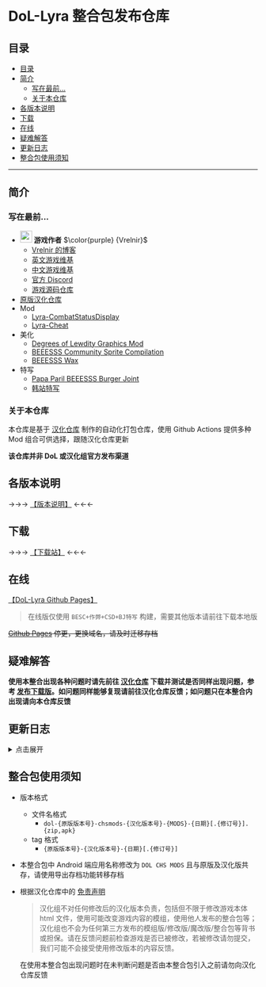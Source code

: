 # DoL-Lyra 整合包发布仓库

## 目录
- [目录](#目录)
- [简介](#简介)
  - [写在最前...](#写在最前)
  - [关于本仓库](#关于本仓库)
- [各版本说明](#各版本说明)
- [下载](#下载)
- [在线](#在线)
- [疑难解答](#疑难解答)
- [更新日志](#更新日志)
- [整合包使用须知](#整合包使用须知)

---

## 简介
### 写在最前...
- <img decoding="async" src="https://gitgud.io/uploads/-/system/user/avatar/9096/avatar.png" width="24"> <b>游戏作者</b> $\color{purple} {Vrelnir}$
  - [Vrelnir 的博客][blog]
  - [英文游戏维基][wiki-en]
  - [中文游戏维基][wiki-cn]
  - [官方 Discord][discord]
  - [游戏源码仓库][gitgud]
- [原版汉化仓库][github-chs]
- Mod
  - [Lyra-CombatStatusDisplay][lyra-csd]
  - [Lyra-Cheat][lyra-cheat]
- 美化
  - [Degrees of Lewdity Graphics Mod][beeesss]
  - [BEEESSS Community Sprite Compilation][beeesss-ext]
  - [BEEESSS Wax][beeesss-wax]
- 特写
  - [Papa Paril BEEESSS Burger Joint][sideview-bj]
  - [韩站特写][sideview-kr]


### 关于本仓库

本仓库是基于 [汉化仓库][github-chs] 制作的自动化打包仓库，使用 Github Actions 提供多种 Mod 组合可供选择，跟随汉化仓库更新

**该仓库并非 DoL 或汉化组官方发布渠道**

## 各版本说明

->->-> [【版本说明】](https://dol-lyra.github.io/hub/docs/) <-<-<-

## 下载

->->-> [【下载站】](https://dol-lyra.github.io/hub/) <-<-<-

## 在线

[【DoL-Lyra Github Pages】](https://dol-lyra.github.io)

> 在线版仅使用 `BESC+作弊+CSD+BJ特写` 构建，需要其他版本请前往下载本地版

~~[Github Pages](https://dol-chs-mods.github.io/pages/) 停更，更换域名，请及时迁移存档~~

## 疑难解答

**使用本整合出现各种问题时请先前往 [汉化仓库][github-chs] 下载并测试是否同样出现问题，参考 [发布下载版](https://github.com/Eltirosto/Degrees-of-Lewdity-Chinese-Localization/blob/main/README.md#%E5%8F%91%E5%B8%83%E4%B8%8B%E8%BD%BD%E7%89%88)。如问题同样能够复现请前往汉化仓库反馈；如问题只在本整合内出现请向本仓库反馈**

## 更新日志
<details>
<summary>点击展开</summary>

- 20240102
  
  添加 polyfill 版本

  重命名仓库

- 1118

  使用 ModLoader 打包

- 1110

  HP 重命名为 CSD

- 1017

  版本说明及下载表格移至独立发布页

- 1014

  作弊添加更多功能：关闭成就锁、启用言灵

- 1009

  更精细的美化版本种类

- 1007

  添加 BEEESSS Wax 身体美化

- 0914

  移除世界扩展

  使用新格式HP显示

- 0911

  修改特写命名

  > 特写1 -> KR特写

  > 特写2 -> BJ特写

- 0908

  新增世界扩展作为底包

- v1.3.0-0904

  修正特写2未被应用的问题

- v1.3.0-0903

  添加特写1和特写2及HP显示

- v1.3.0-0902
  
  首次更新

</details>

## 整合包使用须知

- 版本格式
  - 文件名格式
    - `dol-{原版版本号}-chsmods-{汉化版本号}-{MODS}-{日期}[.{修订号}].{zip,apk}`
  - tag 格式
    - `{原版版本号}-{汉化版本号}-{日期}[.{修订号}]`

- 本整合包中 Android 端应用名称修改为 `DOL CHS MODS` 且与原版及汉化版共存，请使用导出存档功能转移存档

- 根据汉化仓库中的 [免责声明](https://github.com/Eltirosto/Degrees-of-Lewdity-Chinese-Localization/blob/main/README.md#%E5%85%8D%E8%B4%A3%E5%A3%B0%E6%98%8E)

    > 汉化组不对任何修改后的汉化版本负责，包括但不限于修改游戏本体 html 文件，使用可能改变游戏内容的模组，使用他人发布的整合包等；汉化组也不会为任何第三方发布的模组版/修改版/魔改版/整合包等背书或担保。请在反馈问题前检查游戏是否已被修改，若被修改请勿提交，我们可能不会接受使用修改版本的内容反馈。

    在使用本整合包出现问题时在未判断问题是否由本整合包引入之前请勿向汉化仓库反馈

[blog]: https://vrelnir.blogspot.com
[wiki-en]: https://degreesoflewdity.miraheze.org/wiki
[wiki-cn]: https://degreesoflewditycn.miraheze.org/wiki
[gitgud]: https://gitgud.io/Vrelnir/degrees-of-lewdity/-/tree/master
[discord]: https://discord.gg/VznUtEh
[github-chs]: https://github.com/Eltirosto/Degrees-of-Lewdity-Chinese-Localization

[beeesss]: https://gitgud.io/BEEESSS/degrees-of-lewdity-graphics-mod
[beeesss-ext]: https://gitgud.io/Kaervek/kaervek-beeesss-community-sprite-compilation
[beeesss-wax]: https://gitgud.io/GTXMEGADUDE/beeesss-wax
[sideview-bj]: https://gitgud.io/GTXMEGADUDE/papa-paril-burger-joint
[sideview-kr]: https://arca.live/b/textgame/83875947

[lyra-csd]: https://github.com/DoL-Lyra/CombatStatusDisplay
[lyra-cheat]: https://github.com/DoL-Lyra/Cheat
